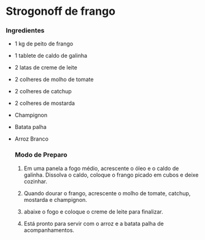 # Strogonoff de frango

### Ingredientes

* 1 kg de peito de frango

* 1 tablete de caldo de galinha

* 2 latas de creme de leite

* 2 colheres de molho de tomate

* 2 colheres de catchup

* 2 colheres de mostarda

* Champignon

* Batata palha

* Arroz Branco
  
  ### Modo de Preparo
  
  1. Em uma panela a fogo médio, acrescente o óleo e o caldo de galinha. Dissolva o caldo, coloque o frango picado em cubos e deixe cozinhar.
  
  2. Quando dourar o frango, acrescente o molho de tomate, catchup, mostarda e champignon.
  
  3. abaixe o fogo e coloque o creme de leite para finalizar.
  
  4. Está  pronto para servir com o arroz e a batata palha de acompanhamentos.
